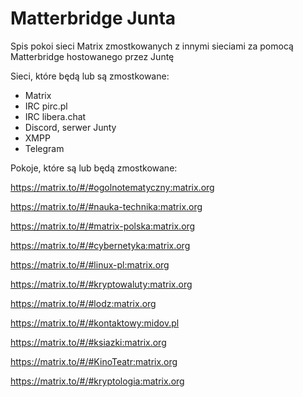 # Matterbridge Junta
Spis pokoi sieci Matrix zmostkowanych z innymi sieciami za pomocą Matterbridge hostowanego przez Juntę

Sieci, które będą lub są zmostkowane:
* Matrix
* IRC pirc.pl
* IRC libera.chat
* Discord, serwer Junty
* XMPP
* Telegram

Pokoje, które są lub będą zmostkowane:

https://matrix.to/#/#ogolnotematyczny:matrix.org

https://matrix.to/#/#nauka-technika:matrix.org

https://matrix.to/#/#matrix-polska:matrix.org

https://matrix.to/#/#cybernetyka:matrix.org

https://matrix.to/#/#linux-pl:matrix.org

https://matrix.to/#/#kryptowaluty:matrix.org

https://matrix.to/#/#lodz:matrix.org

https://matrix.to/#/#kontaktowy:midov.pl

https://matrix.to/#/#ksiazki:matrix.org

https://matrix.to/#/#KinoTeatr:matrix.org

https://matrix.to/#/#kryptologia:matrix.org
